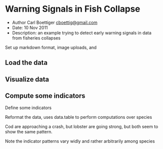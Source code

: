<!--roptions dev="png", fig.width=7, fig.height=5, fig.path='ex-out-', tidy=TRUE, warning=FALSE-->

#  Warning Signals in Fish Collapse

 * Author Carl Boettiger <cboettig@gmail.com>
 * Date: 10 Nov 2011
 * Description: an example trying to detect early warning signals
  in data from fisheries collapses

Set up markdown format, image uploads, and 
<!--begin.rcode
render_gfm()
opts_knit$set(upload = TRUE)
opts_knit$set(imgur.key = getOption("imgur"))

require(warningsignals)
require(ggplot2)
require(reshape2)
end.rcode-->


## Load the data 
<!--begin.rcode
scotia <- read.csv("../../data/rawdata/sau_scotia.csv")
end.rcode-->

## Visualize data 

<!--begin.rcode
dat_scotia <- melt(scotia, id="Year")
p_scotia <- ggplot(dat_scotia, aes(Year, value, fill=variable)) + 
            geom_area()
print(p_scotia)
end.rcode-->

## Compute some indicators

Define some indicators
<!--begin.rcode
window_var <- function(X, windowsize=(length(X)/2)){
    out <- sapply(0:(length(X)-windowsize), function(i){
              var(X[(i+1):(i+windowsize)]) 
                })
     c(rep(NA, length(X)-length(out)), out)
}

window_autocorr <- function(X, windowsize=(length(X)/2)){
  out <-sapply(0:(length(X)-windowsize), 
            function(i) 
              acf(X[(i+1):(i+windowsize)], lag.max=1, plot=F)$acf[2])
     c(rep(NA, length(X)-length(out)), out)
}
end.rcode-->

Reformat the data, uses data.table to perform computations over species
<!--begin.rcode
require(data.table)
fish <- data.table(subset(dat_scotia, Year < 1992))
tmp <- data.frame(species = fish$variable, Year = fish$Year, Stock = fish$value,
                  variance = fish[, window_var(value), by="variable"]$V1,
                  acor = fish[, window_autocorr(value), by="variable"]$V1)
            
dat <- melt(tmp, id=c("Year", "species"))
end.rcode-->

Cod are approaching a crash, but lobster are going strong, but both seem to show the same pattern.  
<!--begin.rcode
ggplot(subset(dat, species %in% c("Atlantic.cod"))) +  geom_point(aes(Year, value)) + facet_grid(variable~species, scales="free_y")
ggplot(subset(dat, species %in% c( "American.lobster"))) +  geom_point(aes(Year, value)) + facet_grid(variable~species, scales="free_y")
end.rcode-->

Note the indicator patterns vary widly and rather arbitrarily among species 
<!--begin.rcode
dt <- data.table(dat_scotia)
indicator <- data.frame(dt[, window_var(value), by="variable"], Year = dat_scotia$Year)
ggplot(indicator) + geom_line(aes(Year, V1)) + facet_wrap(~variable, scales="free_y")
end.rcode-->






